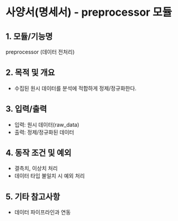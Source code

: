 # 사양서(명세서) - preprocessor 모듈

## 1. 모듈/기능명
preprocessor (데이터 전처리)

## 2. 목적 및 개요
- 수집된 원시 데이터를 분석에 적합하게 정제/정규화한다.

## 3. 입력/출력
- 입력: 원시 데이터(raw_data)
- 출력: 정제/정규화된 데이터

## 4. 동작 조건 및 예외
- 결측치, 이상치 처리
- 데이터 타입 불일치 시 예외 처리

## 5. 기타 참고사항
- 데이터 파이프라인과 연동 